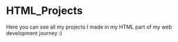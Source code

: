 # HTML_Projects

Here you can see all my projects I made in my HTML part of my web development journey :)
